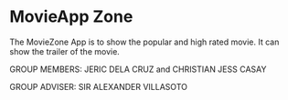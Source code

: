 # MovieApp Zone

The MovieZone App is to show the popular and high rated movie. It can show
the trailer of the movie.



GROUP MEMBERS:
JERIC DELA CRUZ and CHRISTIAN JESS CASAY

GROUP ADVISER:
SIR ALEXANDER VILLASOTO
